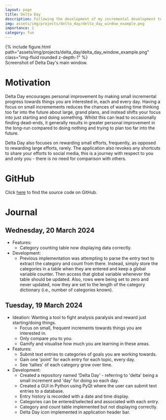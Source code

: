 ```yaml
---
layout: page
title: Delta Day
description: Following the development of my incremental development tool, Delta Day.
img: assets/img/projects/delta_day/delta_day_window_example.png
importance: 1
category: fun
---
```


<div class="row mt-3">
    <div class="col-sm mt-3 mt-md-0">
        {% include figure.html path="assets/img/projects/delta_day/delta_day_window_example.png" class="img-fluid rounded z-depth-1" %}
    </div>
</div>
<div class="caption">
    Screenshot of Delta Day's main window.
</div>

# Motivation

Delta Day encourages personal improvement by making small incremental progress towards things you are interested in, each and every day. Having a focus on small incremements reduces the chances of wasting time thinking too far into the future about large, grand plans, and instead shifts your focus into just starting and doing something. Whilst this can lead to occasionally finding dead-ends, it generally results in greater personal improvement in the long-run compared to doing nothing and trying to plan too far into the future.

Delta Day also focuses on rewarding small efforts, frequently, as opposed to rewarding large efforts, rarely. The application also revokes any shortcuts to share your efforts to social media, this is a journey with respect to you and only you - there is no need for comparison with others.

# GitHub

Click <a href='https://github.com/patrickcap/delta-day'>here</a> to find the source code on GitHub.

# Journal

## Wednesday, 20 March 2024

* Features:
    * Category counting table now displaying data correctly.
* Development:
    * Previous implementation was attempting to parse the entry text to extract the category and count from there. Instead, simply store the categories in a table when they are entered and keep a global variable counter. Then access that global variable whenever the table should be updated. Also, rows were being set to zero and never updated, now they are set to the length of the category dictionary (i.e., number of categories known).

## Tuesday, 19 March 2024

* Ideation: Wanting a tool to fight analysis paralysis and reward just starting/doing things.
    * Focus on small, frequent increments towards things you are interested in.
    * Only compare you to you.
    * Gamify and visualise how much you are learning in these areas.
* Features:
    * Submit text entries to categories of goals you are working towards.
    * Gain one 'point' for each entry for each topic, every day.
    * See 'tallies' of each category grow over time.
* Development:
    * Created a repository named 'Delta Day' - referring to 'delta' being a small increment and 'day' for doing so each day.
    * Created a GUI in Python using PyQt where the user can submit text entries to a database.
    * Entry history is recorded with a date and time display.
    * Categories can be entered/selected and associated with each entry.
    * Category and count table implemented but not displaying correctly.
    * Delta Day icon implemented in application header bar.